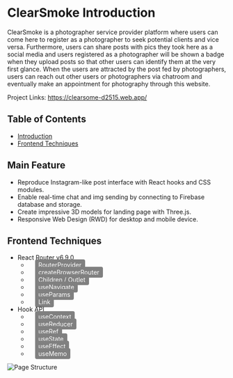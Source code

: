 # ClearSmoke Introduction
<a id="intro"></a>

ClearSmoke is a photographer service provider platform where users can come here to register as a photographer to seek potential clients and vice versa. Furthermore, users can share posts with pics they took here as a social media and users registered as a photographer will be shown a badge when they upload posts so that other users can identify them at the very first glance. When the users are attracted by the post fed by photographers, users can reach out other users or photographers via chatroom and eventually make an appointment for photography through this website.

Project Links: https://clearsome-d2515.web.app/

## Table of Contents 
* [Introduction](#intro)
* [Frontend Techniques]()

## Main Feature

* Reproduce Instagram-like post interface with React hooks and CSS modules.
* Enable real-time chat and img sending by connecting to Firebase database and storage.
* Create impressive 3D models for landing page with Three.js.
* Responsive Web Design (RWD) for desktop and mobile device.

## Frontend Techniques
<style>
  .sub-point {
    background-color: gray;
    color: white;
    padding: 4px 8px;
    border-radius: 4px;
    margin-left: 16px;
  }
</style>

* React Router v6.9.0
    * <span class="sub-point">RouterProvider</span>
    * <span class="sub-point">createBrowserRouter</span>
    * <span class="sub-point">Children / Outlet</span>
    * <span class="sub-point">useNavigate</span>
    * <span class="sub-point">useParams</span>
    * <span class="sub-point">Link</span>
* Hook API
    * <span class="sub-point">useContext</span>
    * <span class="sub-point">useReducer</span>
    * <span class="sub-point">useRef</span>
    * <span class="sub-point">useState</span>
    * <span class="sub-point">useEffect</span>
    * <span class="sub-point">useMemo</span>


![Page Structure](https://firebasestorage.googleapis.com/v0/b/reactpracticewehelp.appspot.com/o/avatar%2Fuser.png?alt=media&token=94360920-a87a-48cb-8222-0b3f66b36bb5 "this is page structure")